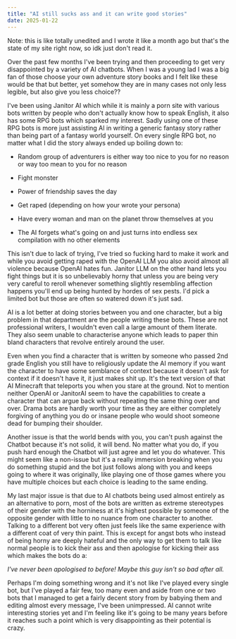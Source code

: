 ```yaml
---
title: "AI still sucks ass and it can write good stories"
date: 2025-01-22
---
```


Note: this is like totally unedited and I wrote it like a month ago but that's the state of my site right now, so idk just don't read it.

Over the past few months I've been trying and then proceeding to get very disappointed by a variety of AI chatbots. When I was a young lad I was a big fan of those choose your own adventure story books and I felt like these would be that but better, yet somehow they are in many cases not only less legible, but also give you less choice??

I've been using Janitor AI which while it is mainly a porn site with various bots written by people who don't actually know how to speak English, it also has some RPG bots which sparked my interest. Sadly using one of these RPG bots is more just assisting AI in writing a generic fantasy story rather than being part of a fantasy world yourself. On every single RPG bot, no matter what I did the story always ended up boiling down to:

- Random group of adventurers is either way too nice to you for no reason or way too mean to you for no reason

- Fight monster

- Power of friendship saves the day

- Get raped (depending on how your wrote your persona)

- Have every woman and man on the planet throw themselves at you

- The AI forgets what's going on and just turns into endless sex compilation with no other elements

This isn't due to lack of trying, I've tried so fucking hard to make it work and while you avoid getting raped with the OpenAI LLM you also avoid almost all violence because OpenAI hates fun. Janitor LLM on the other hand lets you fight things but it is so unbelievably horny that unless you are being very very careful to reroll whenever something slightly resembling affection happens you'll end up being hunted by hordes of sex pests. I'd pick a limited bot but those are often so watered down it's just sad.

AI is a lot better at doing stories between you and one character, but a big problem in that department are the people writing these bots. These are not professional writers, I wouldn't even call a large amount of them literate. They also seem unable to characterise anyone which leads to paper thin bland characters that revolve entirely around the user.

Even when you find a character that is written by someone who passed 2nd grade English you still have to religiously update the AI memory if you want the character to have some semblance of context because it doesn't ask for context if it doesn't have it, it just makes shit up. It's the text version of that AI Minecraft that teleports you when you stare at the ground. Not to mention neither OpenAI or JanitorAI seem to have the capabilities to create a character that can argue back without repeating the same thing over and over. Drama bots are hardly worth your time as they are either completely forgiving of anything you do or insane people who would shoot someone dead for bumping their shoulder.

Another issue is that the world bends with you, you can't push against the Chatbot because it's not solid, it will bend. No matter what you do, if you push hard enough the Chatbot will just agree and let you do whatever. This might seem like a non-issue but it's a really immersion breaking when you do something stupid and the bot just follows along with you and keeps going to where it was originally, like playing one of those games where you have multiple choices but each choice is leading to the same ending.

My last major issue is that due to AI chatbots being used almost entirely as an alternative to porn, most of the bots are written as extreme stereotypes of their gender with the horniness at it's highest possible by someone of the opposite gender with little to no nuance from one character to another. Talking to a different bot very often just feels like the same experience with a different coat of very thin paint. This is except for angst bots who instead of being horny are deeply hateful and the only way to get them to talk like normal people is to kick their ass and then apologise for kicking their ass which makes the bots do a:

*I've never been apologised to before! Maybe this guy isn't so bad after all.*

Perhaps I'm doing something wrong and it's not like I've played every single bot, but I've played a fair few, too many even and aside from one or two bots that I managed to get a fairly decent story from by babying them and editing almost every message, I've been unimpressed. AI cannot write interesting stories yet and I'm feeling like it's going to be many years before it reaches such a point which is very disappointing as their potential is crazy.